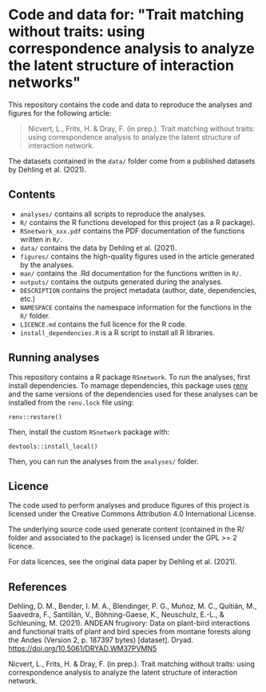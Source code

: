 # Code and data for: "Trait matching without traits: using correspondence analysis to analyze the latent structure of interaction networks"

This repository contains the code and data to reproduce the analyses and figures for the following article:

> Nicvert, L., Frits, H. & Dray, F. (in prep.). Trait matching without traits: using correspondence analysis to analyze the latent structure of interaction network.

The datasets contained in the `data/` folder come from a published datasets by Dehling et al. (2021).


## Contents

-   `analyses/` contains all scripts to reproduce the analyses.
-   `R/` contains the R functions developed for this project (as a R package).
-   `RSnetwork_xxx.pdf` contains the PDF documentation of the functions written in `R/`.
-   `data/` contains the data by Dehling et al. (2021).
-   `figures/` contains the high-quality figures used in the article generated by the analyses.
-   `man/` contains the .Rd documentation for the functions written in `R/`.
-   `outputs/` contains the outputs generated during the analyses.
-   `DESCRIPTION` contains the project metadata (author, date, dependencies, etc.)
-   `NAMESPACE` contains the namespace information for the functions in the `R/` folder.
-   `LICENCE.md` contains the full licence for the R code.
-   `install_dependencies.R` is a R script to install all R libraries.

## Running analyses

This repository contains a R package `RSnetwork`. To run the analyses, first install dependencies. To mamage dependencies, this package uses [renv](https://rstudio.github.io/renv/index.html) and the same versions of the dependencies used for these analyses can be installed from the `renv.lock` file using:
```{r}
renv::restore()
```

Then, install the custom `RSnetwork` package with:
```{r}
devtools::install_local()
```

Then, you can run the analyses from the `analyses/` folder.

## Licence

The code used to perform analyses and produce figures of this project is licensed under the Creative Commons Attribution 4.0 International License.

The underlying source code used generate content (contained in the R/ folder and associated to the package) is licensed under the GPL >= 2 licence.

For data licences, see the original data paper by Dehling et al. (2021).

## References

Dehling, D. M., Bender, I. M. A., Blendinger, P. G., Muñoz, M. C., Quitián, M., Saavedra, F., Santillán, V., Böhning-Gaese, K., Neuschulz, E.-L., & Schleuning, M. (2021). ANDEAN frugivory: Data on plant-bird interactions and functional traits of plant and bird species from montane forests along the Andes (Version 2, p. 187397 bytes) [dataset]. Dryad. https://doi.org/10.5061/DRYAD.WM37PVMN5

Nicvert, L., Frits, H. & Dray, F. (in prep.). Trait matching without traits: using correspondence analysis to analyze the latent structure of interaction network.
